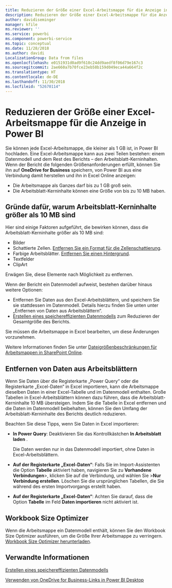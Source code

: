 ```yaml
---
title: Reduzieren der Größe einer Excel-Arbeitsmappe für die Anzeige in Power BI
description: Reduzieren der Größe einer Excel-Arbeitsmappe für die Anzeige in Power BI
author: davidiseminger
manager: kfile
ms.reviewer: ''
ms.service: powerbi
ms.component: powerbi-service
ms.topic: conceptual
ms.date: 11/28/2018
ms.author: davidi
LocalizationGroup: Data from files
ms.openlocfilehash: e0151931d0ad9f610c24dd9aedf8f06d79e167c3
ms.sourcegitcommit: 2ae660a7b70fce23eb58b159d049eca44a664f2c
ms.translationtype: HT
ms.contentlocale: de-DE
ms.lasthandoff: 11/30/2018
ms.locfileid: "52670114"
---
```

# <a name="reduce-the-size-of-an-excel-workbook-to-view-it-in-power-bi"></a>Reduzieren der Größe einer Excel-Arbeitsmappe für die Anzeige in Power BI
Sie können jede Excel-Arbeitsmappe, die kleiner als 1 GB ist, in Power BI hochladen. Eine Excel-Arbeitsmappe kann aus zwei Teilen bestehen: einem Datenmodell und dem Rest des Berichts – den Arbeitsblatt-Kerninhalten. Wenn der Bericht die folgenden Größenanforderungen erfüllt, können Sie ihn auf **OneDrive for Business** speichern, von Power BI aus eine Verbindung damit herstellen und ihn in Excel Online anzeigen:

* Die Arbeitsmappe als Ganzes darf bis zu 1 GB groß sein.
* Die Arbeitsblatt-Kerninhalte können eine Größe von bis zu 10 MB haben.

## <a name="what-makes-core-worksheet-contents-larger-than-10-mb"></a>Gründe dafür, warum Arbeitsblatt-Kerninhalte größer als 10 MB sind
Hier sind einige Faktoren aufgeführt, die bewirken können, dass die Arbeitsblatt-Kerninhalte größer als 10 MB sind:

* Bilder
* Schattierte Zellen. [Entfernen Sie ein Format für die Zellenschattierung](https://support.office.com/article/Add-or-change-the-background-color-of-cells-ac10f131-b847-428f-b656-d65375fb815e).
* Farbige Arbeitsblätter. [Entfernen Sie einen Hintergrund](https://support.office.com/article/add-or-remove-a-sheet-background-3577a762-8450-4556-96a2-cc265abc00a8).
* Textfelder
* ClipArt

Erwägen Sie, diese Elemente nach Möglichkeit zu entfernen. 

Wenn der Bericht ein Datenmodell aufweist, bestehen darüber hinaus weitere Optionen: 

* Entfernen Sie Daten aus den Excel-Arbeitsblättern, und speichern Sie sie stattdessen im Datenmodell. Details hierzu finden Sie unten unter „Entfernen von Daten aus Arbeitsblättern“. 
* [Erstellen eines speichereffizienten Datenmodells](https://support.office.com/article/Create-a-memory-efficient-Data-Model-using-Excel-2013-and-the-Power-Pivot-add-in-951c73a9-21c4-46ab-9f5e-14a2833b6a70) zum Reduzieren der Gesamtgröße des Berichts.

Sie müssen die Arbeitsmappe in Excel bearbeiten, um diese Änderungen vorzunehmen.

Weitere Informationen finden Sie unter [Dateigrößenbeschränkungen für Arbeitsmappen in SharePoint Online](https://support.office.com/article/File-size-limits-for-workbooks-in-SharePoint-Online-9e5bc6f8-018f-415a-b890-5452687b325e).

## <a name="remove-data-from-worksheets"></a>Entfernen von Daten aus Arbeitsblättern
Wenn Sie Daten über die Registerkarte „Power Query“ oder die Registerkarte „Excel-Daten“ in Excel importieren, kann die Arbeitsmappe dieselben Daten in einer Excel-Tabelle und im Datenmodell enthalten. Große Tabellen in Excel-Arbeitsblättern können dazu führen, dass die Arbeitsblatt-Kerninhalte 10 MB übersteigen. Indem Sie die Tabelle in Excel entfernen und die Daten im Datenmodell beibehalten, können Sie den Umfang der Arbeitsblatt-Kerninhalte des Berichts deutlich reduzieren. 

Beachten Sie diese Tipps, wenn Sie Daten in Excel importieren:

* **In Power Query**: Deaktivieren Sie das Kontrollkästchen **In Arbeitsblatt laden** .
  
  Die Daten werden nur in das Datenmodell importiert, ohne Daten in Excel-Arbeitsblättern.
* **Auf der Registerkarte „Excel-Daten“**: Falls Sie im Import-Assistenten die Option **Tabelle** aktiviert haben, navigieren Sie zu **Vorhandene Verbindungen**\>, klicken Sie auf die Verbindung, und wählen Sie \>**Nur Verbindung erstellen**. Löschen Sie die ursprünglichen Tabellen, die Sie während des ersten Importvorgangs erstellt haben.
* **Auf der Registerkarte „Excel-Daten“**: Achten Sie darauf, dass die Option **Tabelle** im Feld **Daten importieren** nicht aktiviert ist.

## <a name="workbook-size-optimizer"></a>Workbook Size Optimizer
Wenn die Arbeitsmappe ein Datenmodell enthält, können Sie den Workbook Size Optimizer ausführen, um die Größe Ihrer Arbeitsmappe zu verringern. [Workbook Size Optimizer herunterladen](https://www.microsoft.com/download/details.aspx?id=38793).

## <a name="related-info"></a>Verwandte Informationen
[Erstellen eines speichereffizienten Datenmodells](https://support.office.com/article/Create-a-memory-efficient-Data-Model-using-Excel-2013-and-the-Power-Pivot-add-in-951c73a9-21c4-46ab-9f5e-14a2833b6a70)

[Verwenden von OneDrive for Business-Links in Power BI Desktop](desktop-use-onedrive-business-links.md)

